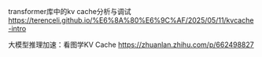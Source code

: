 

transformer库中的kv cache分析与调试
https://terenceli.github.io/%E6%8A%80%E6%9C%AF/2025/05/11/kvcache-intro

大模型推理加速：看图学KV Cache
https://zhuanlan.zhihu.com/p/662498827
